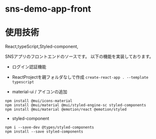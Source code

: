 # sns-demo-app-front

# 使用技術
React,typeScript,Styled-component,

SNSアプリのフロントエンドのソースです。
以下の機能を実装しております。
* ログイン認証機能


* ReactProjectを親フォルダなしで作成
```create-react-app . --template typescript```

* material-ui / アイコンの追加
```
npm install @mui/icons-material 
npm install @mui/material @mui/styled-engine-sc styled-components
npm install @mui/material @emotion/react @emotion/styled
```

* styled-component 
```
npm i --save-dev @types/styled-components 
npm install --save styled-components
```
